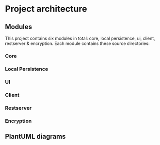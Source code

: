 # Project architecture

## Modules

This project contains six modules in total: core, local persistence, ui, client, restserver & encryption. Each module contains these source directories:

<!-- rephrase: -->
<!-- **src/main/java** contains code for the module
**src/test/java** contains test code for the module

The ui module contains this in addition to the above:
**src/main/resources** contains all FXML files -->

<!-- New architecture. Why and how we implemented it this way-->

<!-- Image or link to orchitecture -->

### Core

<!--core contains blabla packages and these packages includes blabla classes that do this and that. -->

### Local Persistence

<!--local persistence contains blabla packages and these packages includes blabla classes that do this and that. -->

### UI

<!--The ui module contains blabla packages and these packages includes blabla controllers and fxml files that do this and that.

The user interface is created with JavaFX and FXML. All FXML files are connected to a controller blablabla. The FXML directory is located here. -->

### Client

<!--client contains blabla packages and these packages includes blabla that do this and that. -->

### Restserver

<!--restserver contains blabla packages and these packages includes blabla that do this and that. -->

### Encryption

<!-- encryption contains blabla packages and these packages includes blabla that do this and that. -->

## PlantUML diagrams

<!-- This package diagram illustrates the architecture of the Password Manager application. It shows how the components and packages relate to each other. The package diagram code can be found in the directory: **[PUML-diagrams](/design-documentation/project-architecture/PUML-diagrams)**. This directory also contains two class diagrams and one sequence diagram. The two class diagrams are **[server class diagram](/design-documentation/project-architecture/PUML-diagrams/ServerClassDiagram.png)** and **[client class diagram](/design-documentation/project-architecture/PUML-diagrams/clientClassDiagram.png)**. These diagrams show the most important parts of the system. The **[sequence diagram](/design-documentation/project-architecture/PUML-diagrams/SequenceDiagram.png)** illustrates how the client and server interact with eachother when a person adds workouts and view statistics.

![Design documentation](/design-documentation/project-architecture/PUML-diagrams/packageDiagram.png) -->
